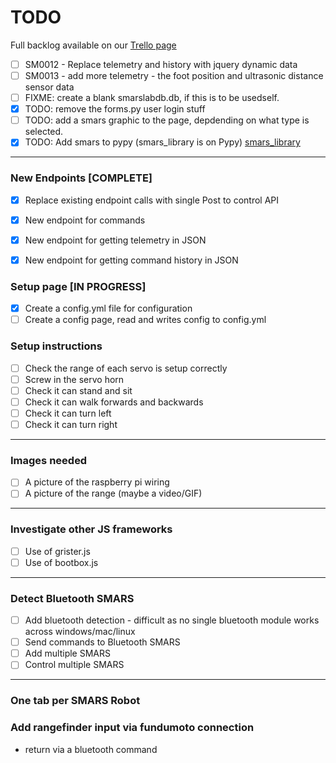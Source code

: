 # TODO
Full backlog available on our [Trello page](https://trello.com/b/R64x7GJG/smarslab)

- [ ] SM0012 - Replace telemetry and history with jquery dynamic data
- [ ] SM0013 - add more telemetry - the foot position and ultrasonic distance sensor data
- [ ] FIXME: create a blank smarslabdb.db, if this is to be usedself.
- [x] TODO: remove the forms.py user login stuff
- [ ] TODO: add a smars graphic to the page, depdending on what type is selected.
- [x] TODO: Add smars to pypy (smars_library is on Pypy) [smars_library](https://pypi.org/project/smars-library/)

---

### New Endpoints [COMPLETE]
- [x] Replace existing endpoint calls with single Post to control API
- [x] New endpoint for commands
- [x] New endpoint for getting telemetry in JSON
- [x] New endpoint for getting command history in JSON


### Setup page [IN PROGRESS]
- [x] Create a config.yml file for configuration
- [ ] Create a config page, read and writes config to config.yml

### Setup instructions

- [ ] Check the range of each servo is setup correctly
- [ ] Screw in the servo horn
- [ ] Check it can stand and sit
- [ ] Check it can walk forwards and backwards
- [ ] Check it can turn left
- [ ] Check it can turn right
---

### Images needed

- [ ] A picture of the raspberry pi wiring
- [ ] A picture of the range (maybe a video/GIF)
---

### Investigate other JS frameworks
- [ ] Use of grister.js
- [ ] Use of bootbox.js
---

### Detect Bluetooth SMARS
- [ ] Add bluetooth detection - difficult as no single bluetooth module works across windows/mac/linux
- [ ] Send commands to Bluetooth SMARS
- [ ] Add multiple SMARS
- [ ] Control multiple SMARS
---

### One tab per SMARS Robot

### Add rangefinder input via fundumoto connection
 - return via a bluetooth command
